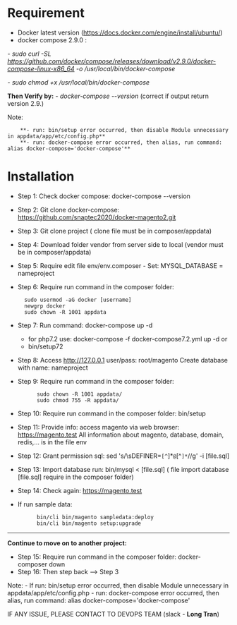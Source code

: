 # Requirement

- Docker latest version (https://docs.docker.com/engine/install/ubuntu/)
- docker compose 2.9.0 :

*- sudo curl -SL https://github.com/docker/compose/releases/download/v2.9.0/docker-compose-linux-x86_64 -o /usr/local/bin/docker-compose*

*- sudo chmod +x /usr/local/bin/docker-compose*

**Then Verify by:**
*- docker-compose --version* (correct if output return version 2.9.)

Note: 
		
		**- run: bin/setup error occurred, then disable Module unnecessary in appdata/app/etc/config.php**
		**- run: docker-compose error occurred, then alias, run command: alias docker-compose='docker-compose'**

# Installation
- Step 1: Check docker compose: docker-compose --version
- Step 2: Git clone docker-compose: https://github.com/snaptec2020/docker-magento2.git
- Step 3: Git clone project ( clone file must be in composer/appdata)
- Step 4: Download folder vendor from server side to local (vendor must be in composer/appdata)
- Step 5: Require edit file env/env.composer
			- Set: MYSQL_DATABASE = nameproject
- Step 6: Require run command in the composer folder:

		sudo usermod -aG docker [username]
		newgrp docker
		sudo chown -R 1001 appdata
	
- Step 7: Run command: docker-compose up -d
	- for php7.2 use: docker-compose -f docker-compose7.2.yml up -d
	or 
	- bin/setup72
- Step 8: Access http://127.0.0.1
			user/pass: root/magento
			Create database with name: nameproject
- Step 9: Require run command in the composer folder:

			sudo chown -R 1001 appdata/
			sudo chmod 755 -R appdata/
			
- Step 10: Require run command in the composer folder: bin/setup
- Step 11: Provide info: access magento via web browser: https://magento.test
		All information about magento, database, domain, redis,... is in the file env
- Step 12: Grant permission sql: sed 's/\sDEFINER=`[^`]*`@`[^`]*`//g' -i [file.sql]
- Step 13: Import database run: bin/mysql < [file.sql] ( file import database [file.sql] require in the composer folder)
- Step 14: Check again: https://magento.test
- If run sample data: 	

			bin/cli bin/magento sampledata:deploy
			bin/cli bin/magento setup:upgrade
------------------------
**Continue to move on to another project:**
- Step 15: Require run command in the composer folder: docker-composer down
- Step 16: Then step back --> Step 3


Note: 
		- If run: bin/setup error occurred, then disable Module unnecessary in appdata/app/etc/config.php
		- run: docker-compose error occurred, then alias, run command: alias docker-compose='docker-compose'
		 
IF ANY ISSUE, PLEASE CONTACT TO DEVOPS TEAM (slack - **Long Tran**)
